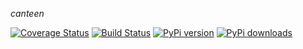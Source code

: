 *canteen*

[![Coverage Status](https://img.shields.io/coveralls/momentum/canteen.svg)](https://coveralls.io/r/momentum/canteen?branch=master)
[![Build Status](https://travis-ci.org/momentum/canteen.svg?branch=master)](https://travis-ci.org/momentum/canteen)
[![PyPi version](https://pypip.in/v/canteen/badge.png)](https://pypi.python.org/pypi/canteen)
[![PyPi downloads](https://pypip.in/d/canteen/badge.png)](https://pypi.python.org/pypi/canteen)
